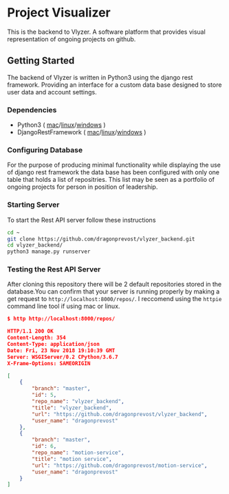 # Project Visualizer
This is the backend to Vlyzer. A software platform that provides visual representation of ongoing projects on github. 
## Getting Started
The backend of Vlyzer is written in Python3 using the django rest framework. Providing an interface for a custom data base designed to store user data and account settings. 

### Dependencies
- Python3 ( [mac]()/[linux]()/[windows]() )
- DjangoRestFramework ( [mac]()/[linux]()/[windows]() )



### Configuring Database
For the purpose of producing minimal functionality while displaying the use of django rest framework the data base has been configured with only one table that holds a list of repositries. This list may be seen as a portfolio of ongoing projects for person in position of leadership.
### Starting Server
To start the Rest API server follow these instructions
```sh
cd ~
git clone https://github.com/dragonprevost/vlyzer_backend.git
cd vlyzer_backend/
python3 manage.py runserver
```
### Testing the Rest API Server
After cloning this repository there will be 2 default repositories stored in the database.You can confirm that your server is running properly by making a get request to `http://localhost:8000/repos/`. I reccomend using the `httpie` command line tool if using mac or linux. 
```json
$ http http://localhost:8000/repos/

HTTP/1.1 200 OK
Content-Length: 354
Content-Type: application/json
Date: Fri, 23 Nov 2018 19:10:39 GMT
Server: WSGIServer/0.2 CPython/3.6.7
X-Frame-Options: SAMEORIGIN

[
    {
        "branch": "master",
        "id": 5,
        "repo_name": "vlyzer_backend",
        "title": "vlyzer_backend",
        "url": "https://github.com/dragonprevost/vlyzer_backend",
        "user_name": "dragonprevost"
    },
    {
        "branch": "master",
        "id": 6,
        "repo_name": "motion-service",
        "title": "motion service",
        "url": "https://github.com/dragonprevost/motion-service",
        "user_name": "dragonprevost"
    }
]


```
